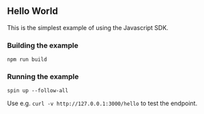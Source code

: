 ## Hello World 

This is the simplest example of using the Javascript SDK.

### Building the example

```
npm run build
```
### Running the example

```
spin up --follow-all
```

Use e.g. `curl -v http://127.0.0.1:3000/hello` to test the endpoint.